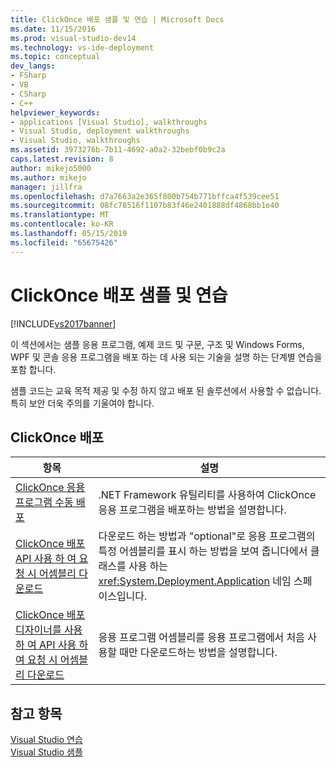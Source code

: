 ```yaml
---
title: ClickOnce 배포 샘플 및 연습 | Microsoft Docs
ms.date: 11/15/2016
ms.prod: visual-studio-dev14
ms.technology: vs-ide-deployment
ms.topic: conceptual
dev_langs:
- FSharp
- VB
- CSharp
- C++
helpviewer_keywords:
- applications [Visual Studio], walkthroughs
- Visual Studio, deployment walkthroughs
- Visual Studio, walkthroughs
ms.assetid: 3973276b-7b11-4692-a0a2-32bebf0b9c2a
caps.latest.revision: 8
author: mikejo5000
ms.author: mikejo
manager: jillfra
ms.openlocfilehash: d7a7663a2e365f800b754b771bffca4f539cee51
ms.sourcegitcommit: 08fc78516f1107b83f46e2401888df4868bb1e40
ms.translationtype: MT
ms.contentlocale: ko-KR
ms.lasthandoff: 05/15/2019
ms.locfileid: "65675426"
---
```

# <a name="clickonce-deployment-samples-and-walkthroughs"></a>ClickOnce 배포 샘플 및 연습
[!INCLUDE[vs2017banner](../includes/vs2017banner.md)]

이 섹션에서는 샘플 응용 프로그램, 예제 코드 및 구문, 구조 및 Windows Forms, WPF 및 콘솔 응용 프로그램을 배포 하는 데 사용 되는 기술을 설명 하는 단계별 연습을 포함 합니다.  
  
 샘플 코드는 교육 목적 제공 및 수정 하지 않고 배포 된 솔루션에서 사용할 수 없습니다. 특히 보안 더욱 주의를 기울여야 합니다.  
  
## <a name="clickonce-deployment"></a>ClickOnce 배포  
  
|항목|설명|  
|-----------|-----------------|  
|[ClickOnce 응용 프로그램 수동 배포](../deployment/walkthrough-manually-deploying-a-clickonce-application.md)|.NET Framework 유틸리티를 사용하여 ClickOnce 응용 프로그램을 배포하는 방법을 설명합니다.|  
|[ClickOnce 배포 API 사용 하 여 요청 시 어셈블리 다운로드](../deployment/walkthrough-downloading-assemblies-on-demand-with-the-clickonce-deployment-api.md)|다운로드 하는 방법과 "optional"로 응용 프로그램의 특정 어셈블리를 표시 하는 방법을 보여 줍니다에서 클래스를 사용 하는 <xref:System.Deployment.Application> 네임 스페이스입니다.|  
|[ClickOnce 배포 디자이너를 사용 하 여 API 사용 하 여 요청 시 어셈블리 다운로드](../deployment/walkthrough-downloading-assemblies-on-demand-with-the-clickonce-deployment-api-using-the-designer.md)|응용 프로그램 어셈블리를 응용 프로그램에서 처음 사용할 때만 다운로드하는 방법을 설명합니다.|  
  
## <a name="see-also"></a>참고 항목  
 [Visual Studio 연습](https://msdn.microsoft.com/f5399a1f-2d3d-42fb-b989-134ccda2159f)   
 [Visual Studio 샘플](../ide/visual-studio-samples.md)
